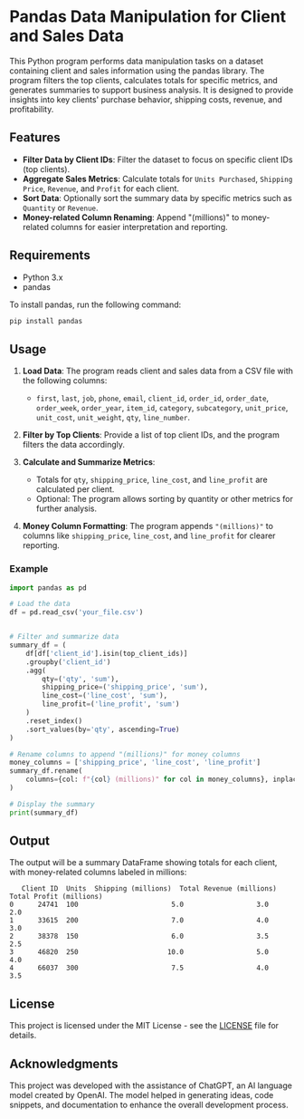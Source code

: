 # Pandas Data Manipulation for Client and Sales Data

This Python program performs data manipulation tasks on a dataset containing client and sales information using the pandas library. The program filters the top clients, calculates totals for specific metrics, and generates summaries to support business analysis. It is designed to provide insights into key clients' purchase behavior, shipping costs, revenue, and profitability.

## Features

- **Filter Data by Client IDs**: Filter the dataset to focus on specific client IDs (top clients).
- **Aggregate Sales Metrics**: Calculate totals for `Units Purchased`, `Shipping Price`, `Revenue`, and `Profit` for each client.
- **Sort Data**: Optionally sort the summary data by specific metrics such as `Quantity` or `Revenue`.
- **Money-related Column Renaming**: Append "(millions)" to money-related columns for easier interpretation and reporting.

## Requirements

- Python 3.x
- pandas

To install pandas, run the following command:

```bash
pip install pandas
```

## Usage

1. **Load Data**: The program reads client and sales data from a CSV file with the following columns:
   - `first`, `last`, `job`, `phone`, `email`, `client_id`, `order_id`, `order_date`, `order_week`, `order_year`, `item_id`, `category`, `subcategory`, `unit_price`, `unit_cost`, `unit_weight`, `qty`, `line_number`.

2. **Filter by Top Clients**: Provide a list of top client IDs, and the program filters the data accordingly.

3. **Calculate and Summarize Metrics**:
   - Totals for `qty`, `shipping_price`, `line_cost`, and `line_profit` are calculated per client.
   - Optional: The program allows sorting by quantity or other metrics for further analysis.

4. **Money Column Formatting**: The program appends `"(millions)"` to columns like `shipping_price`, `line_cost`, and `line_profit` for clearer reporting.

### Example

```python
import pandas as pd

# Load the data
df = pd.read_csv('your_file.csv')


# Filter and summarize data
summary_df = (
    df[df['client_id'].isin(top_client_ids)]
    .groupby('client_id')
    .agg(
        qty=('qty', 'sum'),
        shipping_price=('shipping_price', 'sum'),
        line_cost=('line_cost', 'sum'),
        line_profit=('line_profit', 'sum')
    )
    .reset_index()
    .sort_values(by='qty', ascending=True)
)

# Rename columns to append "(millions)" for money columns
money_columns = ['shipping_price', 'line_cost', 'line_profit']
summary_df.rename(
    columns={col: f"{col} (millions)" for col in money_columns}, inplace=True
)

# Display the summary
print(summary_df)
```

## Output

The output will be a summary DataFrame showing totals for each client, with money-related columns labeled in millions:

```
   Client ID  Units  Shipping (millions)  Total Revenue (millions)  Total Profit (millions)
0      24741  100                       5.0                  3.0                    2.0
1      33615  200                       7.0                  4.0                    3.0
2      38378  150                       6.0                  3.5                    2.5
3      46820  250                      10.0                  5.0                    4.0
4      66037  300                       7.5                  4.0                    3.5
```

## License

This project is licensed under the MIT License - see the [LICENSE](LICENSE) file for details.

## Acknowledgments

This project was developed with the assistance of ChatGPT, an AI language model created by OpenAI. The model helped in generating ideas, code snippets, and documentation to enhance the overall development process.
